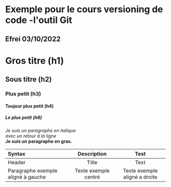 # Exemple pour le cours versioning de code -l'outil Git
## Efrei 03/10/2022

# Gros titre (h1)
## Sous titre (h2)
### Plus petit (h3)
#### Toujour plus petit (h4)
##### Le plus petit (h6)

_Je suis un paragraphe en italique_\
_avec un retour à la ligne_\
**Je suis un paragraphe en gras.**


| Syntax     | Description | Test       |
| :--------  | :---------: | :------:   |
| Header     | Title       | Text       |
| Paragraphe exemple aligné à gauche | Texte exemple centré | Texte exemple aligné a droite |
